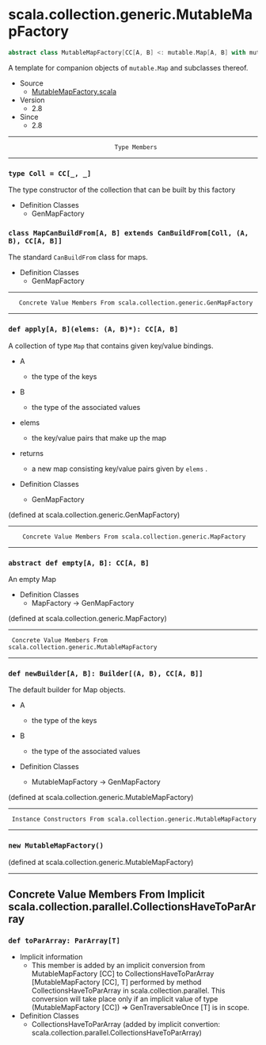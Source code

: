 
#                  scala.collection.generic.MutableMapFactory                  #

```scala
abstract class MutableMapFactory[CC[A, B] <: mutable.Map[A, B] with mutable.MapLike[A, B, CC[A, B]]] extends MapFactory[CC]
```

A template for companion objects of `mutable.Map` and subclasses thereof.

* Source
  * [MutableMapFactory.scala](https://github.com/scala/scala/tree/6d09a1ba5f/src/library/scala/collection/generic/MutableMapFactory.scala#L1)
* Version
  * 2.8
* Since
  * 2.8


--------------------------------------------------------------------------------
                                  Type Members
--------------------------------------------------------------------------------


### `type Coll = CC[_, _]`                                                   ###

The type constructor of the collection that can be built by this factory

* Definition Classes
  * GenMapFactory


### `class MapCanBuildFrom[A, B] extends CanBuildFrom[Coll, (A, B), CC[A, B]]` ###

The standard `CanBuildFrom` class for maps.

* Definition Classes
  * GenMapFactory


--------------------------------------------------------------------------------
       Concrete Value Members From scala.collection.generic.GenMapFactory
--------------------------------------------------------------------------------


### `def apply[A, B](elems: (A, B)*): CC[A, B]`                              ###

A collection of type `Map` that contains given key/value bindings.

* A
  * the type of the keys
* B
  * the type of the associated values
* elems
  * the key/value pairs that make up the map
* returns
  * a new map consisting key/value pairs given by `elems` .

* Definition Classes
  * GenMapFactory

(defined at scala.collection.generic.GenMapFactory)


--------------------------------------------------------------------------------
        Concrete Value Members From scala.collection.generic.MapFactory
--------------------------------------------------------------------------------


### `abstract def empty[A, B]: CC[A, B]`                                     ###

An empty Map

* Definition Classes
  * MapFactory → GenMapFactory

(defined at scala.collection.generic.MapFactory)


--------------------------------------------------------------------------------
     Concrete Value Members From scala.collection.generic.MutableMapFactory
--------------------------------------------------------------------------------


### `def newBuilder[A, B]: Builder[(A, B), CC[A, B]]`                        ###

The default builder for Map objects.

* A
  * the type of the keys
* B
  * the type of the associated values

* Definition Classes
  * MutableMapFactory → GenMapFactory

(defined at scala.collection.generic.MutableMapFactory)


--------------------------------------------------------------------------------
     Instance Constructors From scala.collection.generic.MutableMapFactory
--------------------------------------------------------------------------------


### `new MutableMapFactory()`                                                ###

(defined at scala.collection.generic.MutableMapFactory)


--------------------------------------------------------------------------------
Concrete Value Members From Implicit scala.collection.parallel.CollectionsHaveToParArray
--------------------------------------------------------------------------------


### `def toParArray: ParArray[T]`                                            ###

* Implicit information
  * This member is added by an implicit conversion from MutableMapFactory [CC]
    to CollectionsHaveToParArray [MutableMapFactory [CC], T] performed by method
    CollectionsHaveToParArray in scala.collection.parallel. This conversion will
    take place only if an implicit value of type (MutableMapFactory [CC]) ⇒
    GenTraversableOnce [T] is in scope.
* Definition Classes
  * CollectionsHaveToParArray
(added by implicit convertion: scala.collection.parallel.CollectionsHaveToParArray)

